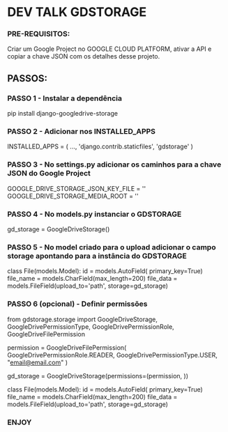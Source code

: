 # DEV TALK GDSTORAGE

### PRE-REQUISITOS:

Criar um Google Project no GOOGLE CLOUD PLATFORM, ativar a API e copiar a chave JSON com os detalhes desse projeto.


## PASSOS:

### PASSO 1 - Instalar a dependência

pip install django-googledrive-storage

### PASSO 2 - Adicionar nos INSTALLED_APPS

INSTALLED_APPS = (
    ...,
    'django.contrib.staticfiles',
    'gdstorage'
)

### PASSO 3 - No settings.py adicionar os caminhos para a chave JSON do Google Project

GOOGLE_DRIVE_STORAGE_JSON_KEY_FILE = '<path to your json private key file>'
GOOGLE_DRIVE_STORAGE_MEDIA_ROOT = '<base google drive path for file uploads>'

### PASSO 4 - No models.py instanciar o GDSTORAGE

gd_storage = GoogleDriveStorage()

### PASSO 5 - No model criado para o upload adicionar o campo storage apontando para a instância do GDSTORAGE

class File(models.Model):
    id = models.AutoField( primary_key=True)
    file_name = models.CharField(max_length=200)
    file_data = models.FileField(upload_to='path', storage=gd_storage)

### PASSO 6 (opcional) - Definir permissões

from gdstorage.storage import GoogleDriveStorage, GoogleDrivePermissionType, GoogleDrivePermissionRole, GoogleDriveFilePermission

permission =  GoogleDriveFilePermission(
   GoogleDrivePermissionRole.READER,
   GoogleDrivePermissionType.USER,
   "email@email.com"
)

gd_storage = GoogleDriveStorage(permissions=(permission, ))

class File(models.Model):
    id = models.AutoField( primary_key=True)
    file_name = models.CharField(max_length=200)
    file_data = models.FileField(upload_to='path', storage=gd_storage)

### ENJOY
